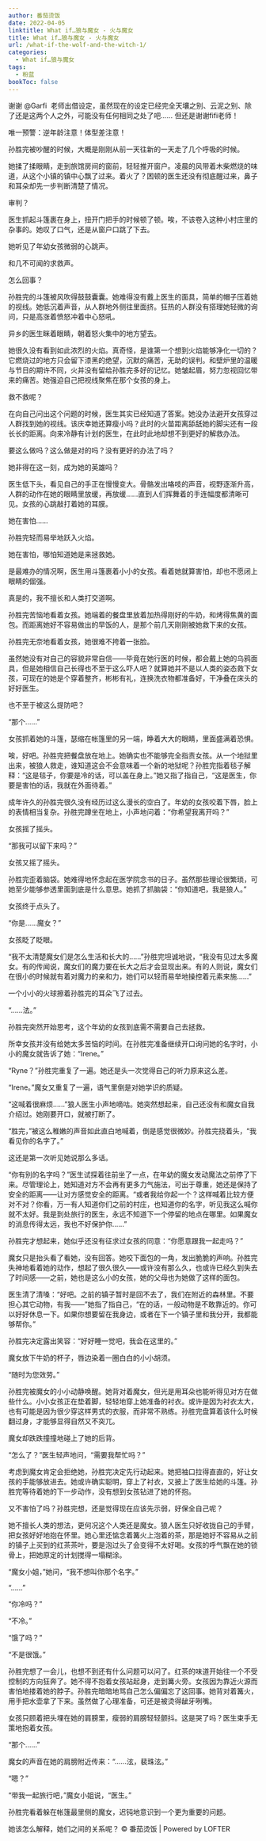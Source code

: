 ```yaml
---
author: 番茄烫饭
date: 2022-04-05
linktitle: What if…狼与魔女 - 火与魔女
title: What if…狼与魔女 - 火与魔女
url: /what-if-the-wolf-and-the-witch-1/
categories:
  - What if…狼与魔女
tags:
  - 粉蓝
bookToc: false
---
```


谢谢 @Garfi  老师出借设定，虽然现在的设定已经完全天壤之别、云泥之别、除了还是这两个人之外，可能没有任何相同之处了吧……
但还是谢谢fifi老师！

唯一预警：逆年龄注意！体型差注意！

<!--more-->





孙胜完被吵醒的时候，大概是刚刚从前一天往新的一天走了几个呼吸的时候。

她揉了揉眼睛，走到旅馆房间的窗前，轻轻推开窗户。凌晨的风带着木柴燃烧的味道，从这个小镇的镇中心飘了过来。着火了？困顿的医生还没有彻底醒过来，鼻子和耳朵却先一步判断清楚了情况。

审判？

医生抓起斗篷裹在身上，扭开门把手的时候顿了顿。唉，不该卷入这种小村庄里的杂事的。她叹了口气，还是从窗户口跳了下去。

她听见了年幼女孩微弱的心跳声。

和几不可闻的求救声。
 


怎么回事？

孙胜完的斗篷被风吹得鼓鼓囊囊。她难得没有戴上医生的面具，简单的帽子压着她的视线。她低沉着声音，从人群地外侧往里面挤。狂热的人群没有搭理她轻微的询问，只是高涨着愤怒冲着中心怒吼。

异乡的医生眯着眼睛，朝着怒火集中的地方望去。

她很久没有看到如此浓烈的火焰。真奇怪，是谁第一个想到火焰能够净化一切的？它燃烧过的地方只会留下漆黑的绝望，沉默的痛苦，无助的误判。和壁炉里的温暖与节日的期许不同，火并没有留给孙胜完多好的记忆。她皱起眉，努力忽视回忆带来的痛苦。她强迫自己把视线聚焦在那个女孩的身上。

救不救呢？

在向自己问出这个问题的时候，医生其实已经知道了答案。她没办法避开女孩穿过人群找到她的视线。该庆幸她还算瘦小吗？此时的火苗距离舔舐她的脚尖还有一段长长的距离。向来冷静有计划的医生，在此时此地却想不到更好的解救办法。

要这么做吗？这么做是对的吗？没有更好的办法了吗？

她非得在这一刻，成为她的英雄吗？

医生低下头，看见自己的手正在慢慢变大。骨骼发出咯吱的声音，视野逐渐升高，人群的动作在她的眼睛里放缓，再放缓……直到人们挥舞着的手连幅度都清晰可见。女孩的心跳敲打着她的耳膜。

她在害怕……

孙胜完轻而易举地跃入火焰。
 


她在害怕，哪怕知道她是来拯救她。

是最难办的情况啊，医生用斗篷裹着小小的女孩。看着她就算害怕，却也不愿闭上眼睛的倔强。
 


真是的，我不擅长和人类打交道啊。

孙胜完苦恼地看着女孩。她端着的餐盘里放着加热得刚好的牛奶，和烤得焦黄的面包。而距离她好不容易做出的早饭的人，是那个前几天刚刚被她救下来的女孩。

孙胜完无奈地看着女孩，她很难不挎着一张脸。

虽然她没有对自己的容貌非常自信——毕竟在她行医的时候，都会戴上她的乌鸦面具，但是她相信自己长得也不至于这么吓人吧？就算她并不是以人类的姿态救下女孩，可现在的她是个穿着整齐，彬彬有礼，连换洗衣物都准备好，干净叠在床头的好好医生。

也不至于被这么提防吧？

“那个……”

女孩抓着她的斗篷，瑟缩在帐篷里的另一端，睁着大大的眼睛，里面盛满着恐惧。

唉，好吧。孙胜完把餐盘放在地上。她确实也不能够完全指责女孩。从一个地狱里出来，被狼人救走，谁知道这会不会意味着一个新的地狱呢？孙胜完指着毯子解释：“这是毯子，你要是冷的话，可以盖在身上。”她又指了指自己，“这是医生，你要是害怕的话，我就在外面待着。”

成年许久的孙胜完很久没有经历过这么漫长的空白了。年幼的女孩咬着下唇，脸上的表情相当复杂。孙胜完蹲坐在地上，小声地问着：“你希望我离开吗？”

女孩摇了摇头。

“那我可以留下来吗？”

女孩又摇了摇头。

孙胜完歪着脑袋。她难得地怀念起在医学院念书的日子。虽然那些理论很繁琐，可她至少能够参透里面到底是什么意思。她抓了抓脑袋：“你知道吧，我是狼人。”

女孩终于点头了。

“你是……魔女？”

女孩眨了眨眼。

“我不太清楚魔女们是怎么生活和长大的……”孙胜完坦诚地说，“我没有见过太多魔女。有的传闻说，魔女们的魔力要在长大之后才会显现出来。有的人则说，魔女们在很小的时候就有着对魔力的亲和力，她们可以轻而易举地操控着元素来施……”

一个小小的火球擦着孙胜完的耳朵飞了过去。

“……法。”

孙胜完突然开始思考，这个年幼的女孩到底需不需要自己去拯救。
 


所幸女孩并没有给她太多苦恼的时间。在孙胜完准备继续开口询问她的名字时，小小的魔女就告诉了她：“Irene。”

“Ryne？”孙胜完重复了一遍。她还是头一次觉得自己的听力原来这么差。

“Irene。”魔女又重复了一遍，语气里倒是对她学识的质疑。

“这喊着很麻烦……”狼人医生小声地嘀咕。她突然想起来，自己还没有和魔女自我介绍过。她刚要开口，就被打断了。

“胜完，”被这么稚嫩的声音如此直白地喊着，倒是感觉很微妙。孙胜完挠着头，“我看见你的名字了。”

这还是第一次听见她说那么多话。

“你有别的名字吗？”医生试探着往前坐了一点，在年幼的魔女发动魔法之前停了下来。尽管理论上，她知道对方不会再有更多力气施法，可出于尊重，她还是保持了安全的距离——让对方感觉安全的距离。“或者我给你起一个？这样喊着比较方便对不对？你看，万一有人知道你们之前的村庄，也知道你的名字，听见我这么喊你就不太好。我是到处旅行的医生，永远不知道下一个停留的地点在哪里。如果魔女的消息传得太远，我也不好保护你……”

孙胜完才想起来，她似乎还没有征求过女孩的同意：“你愿意跟我一起走吗？”

魔女只是抬头看了看她，没有回答。她咬下面包的一角，发出脆脆的声响。孙胜完失神地看着她的动作，想起了很久很久——或许没有那么久，也或许已经久到失去了时间感——之前，她也是这么小的女孩，她的父母也为她做了这样的面包。

医生清了清嗓：“好吧。之前的镇子暂时是回不去了，我们在附近的森林里。不要担心其它动物，有我——”她指了指自己，“在的话，一般动物是不敢靠近的。你可以好好休息一下。如果你想要留在我身边，或者在下一个镇子里和我分开，我都能够帮你。”

孙胜完决定露出笑容：“好好睡一觉吧，我会在这里的。”

魔女放下牛奶的杯子，唇边染着一圈白白的小小胡须。

“随时为您效劳。”
 


孙胜完被魔女的小小动静唤醒。她背对着魔女，但光是用耳朵也能听得见对方在做些什么。小小女孩正在垫着脚，轻轻地穿上她准备的衬衣。或许是因为衬衣太大，也有可能是因为很少穿这样男式的衣服，而非常不熟练。孙胜完盘算着该什么时候翻过身，才能够显得自然又不突兀。

魔女却跌跌撞撞地碰上了她的后背。

“怎么了？”医生轻声地问，“需要我帮忙吗？”

考虑到魔女肯定会拒绝她，孙胜完决定先行动起来。她把袖口拉得直直的，好让女孩的手能够放进去。她或许确实聪明，穿上了衬衣，又披上了医生给她的斗篷。孙胜完等待着她的下一步动作，没有想到女孩钻进了她的怀抱。

又不害怕了吗？孙胜完想，还是觉得现在应该先示弱，好保全自己呢？

她不擅长人类的想法，更何况这个人类还是魔女。狼人医生只好收拢自己的手臂，把女孩好好地抱在怀里。她心里还惦念着篝火上泡着的茶，那是她好不容易从之前的镇子上买到的红茶茶叶，要是泡过头了会变得不太好喝。女孩的呼气飘在她的锁骨上，把她原定的计划搅得一塌糊涂。

“魔女小姐，”她问，“我不想叫你那个名字。”

“……”

“你冷吗？”

“不冷。”

“饿了吗？”

“不是很饿。”

孙胜完想了一会儿，也想不到还有什么问题可以问了。红茶的味道开始往一个不受控制的方向狂奔了。她不得不抱着女孩站起身，走到篝火旁。女孩因为靠近火源而害怕地搂着她的脖子。孙胜完暗暗地骂自己怎么偏偏忘了这回事。她背对着篝火，用手把水壶拿了下来。虽然做了心理准备，可还是被烫得龇牙咧嘴。

女孩只顾着把头埋在她的肩膀里，瘦弱的肩膀轻轻颤抖。这是哭了吗？医生束手无策地抱着女孩。

“那个……”

魔女的声音在她的肩膀附近传来：“……泫，裴珠泫。”

“嗯？”

“带我一起旅行吧，”魔女小姐说，“医生。”
 


孙胜完看着躲在帐篷最里侧的魔女，迟钝地意识到一个更为重要的问题。

她该怎么解释，她们之间的关系呢？
© 番茄烫饭 | Powered by LOFTER

